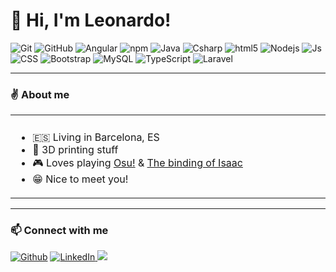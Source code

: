 
# 👋 Hi, I'm Leonardo!

<p>
<img alt="Git" src="https://img.shields.io/badge/-Git-F05032?style=flat-square&logo=git&logoColor=white" />
<img alt="GitHub" src="https://img.shields.io/badge/-GitHub-181717?style=flat-square&logo=github" />
  <img alt="Angular" src="https://img.shields.io/badge/-Angular-DD0031?style=flat-square&logo=angular&logoColor=white" />
  <img alt="npm" src="https://img.shields.io/badge/-NPM-CB3837?style=flat-square&logo=npm&logoColor=white" />
   <img alt="Java" src="https://img.shields.io/badge/-Java-E34A86?style=flat-square&logo=java" />
   <img alt="Csharp" src="https://img.shields.io/badge/-C%23-239120?style=flat-square&logo=csharp" />
  <img alt="html5" src="https://img.shields.io/badge/-HTML5-E34F26?style=flat-square&logo=html5&logoColor=white" />
  <img alt="Nodejs" src="https://img.shields.io/badge/-Nodejs-43853d?style=flat-square&logo=Node.js&logoColor=white" />
  <img alt="Js" src="https://img.shields.io/badge/-JavaScript-F7DF1E?style=flat-square&logo=javascript&logoColor=black" />
 
  <img alt="CSS" src="https://img.shields.io/badge/-CSS-1572B6?style=flat-square&logo=css3" />
  <img alt="Bootstrap" src="https://img.shields.io/badge/-Bootstrap-563D7C?style=flat-square&logo=bootstrap" />
  
  <img alt="MySQL" src="https://img.shields.io/badge/-MySQL-dbe1a6?style=flat-square&logo=mysql" />
<img alt="TypeScript" src="https://img.shields.io/badge/-TypeScript-007ACC?style=flat-square&logo=typescript&logoColor=white" />
<img alt="Laravel" src="https://img.shields.io/badge/-Laravel-FF2D20?style=flat-square&logo=laravel&logoColor=white" />  
</p>

---

<h3>✌️ About me</h3>

<table width="100% !important">
  <tbody>
 <tr>
   <td width="50%">

#### 

- 🇪🇸 Living in Barcelona, ES
- 🗿 3D printing stuff
- 🎮 Loves playing [Osu!](https://osu.ppy.sh/home) & [The binding of Isaac](https://bindingofisaacrebirth.fandom.com/wiki/Binding_of_Isaac:_Rebirth_Wiki)
- 😁 Nice to meet you!


</td>

</tr>

  </tbody>
</table>

---

<h3>📫 Connect with me</h3>

<p>
  <a href="https://github.com/LeonardoCaero" target="_blank"><img alt="Github" src="https://img.shields.io/badge/GitHub-%2312100E.svg?&style=for-the-badge&logo=Github&logoColor=white" /></a>  
  <a href="https://www.linkedin.com/in/leonardo-caero-ledezma/" target="_blank"><img alt="LinkedIn" src="https://img.shields.io/badge/LinkedIn-%230077B5.svg?&style=for-the-badge&logo=linkedin&logoColor=white" />
    <a href="mailto:leo.caero.ledezma@gmail.com"><img src="https://img.shields.io/badge/email-D14836.svg?style=for-the-badge&logo=GMail&logoColor=white"/></a>
</p>
